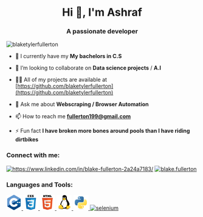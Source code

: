 <h1 align="center">Hi 👋, I'm Ashraf</h1>
<h3 align="center">A passionate developer</h3>

<p align="left"> <img src="https://komarev.com/ghpvc/?username=blaketylerfullerton&label=Profile%20views&color=0e75b6&style=flat" alt="blaketylerfullerton" /> </p>

- 🔭 I currently have my **My bachelors in C.S**

- 👯 I’m looking to collaborate on **Data science projects** / **A.I**

- 👨‍💻 All of my projects are available at [https://github.com/blaketylerfullerton](https://github.com/blaketylerfullerton)

- 💬 Ask me about **Webscraping / Browser Automation**

- 📫 How to reach me **fullerton199@gmail.com**

- ⚡ Fun fact **I have broken more bones around pools than I have riding dirtbikes**

<h3 align="left">Connect with me:</h3>
<p align="left">
<a href="https://linkedin.com/in/https://www.linkedin.com/in/blake-fullerton-2a24a7183/" target="blank"><img align="center" src="https://raw.githubusercontent.com/rahuldkjain/github-profile-readme-generator/master/src/images/icons/Social/linked-in-alt.svg" alt="https://www.linkedin.com/in/blake-fullerton-2a24a7183/" height="30" width="40" /></a>
<a href="https://instagram.com/blake.fullerton" target="blank"><img align="center" src="https://raw.githubusercontent.com/rahuldkjain/github-profile-readme-generator/master/src/images/icons/Social/instagram.svg" alt="blake.fullerton" height="30" width="40" /></a>
</p>

<h3 align="left">Languages and Tools:</h3>
<p align="left"> <a href="https://www.w3schools.com/cpp/" target="_blank" rel="noreferrer"> <img src="https://raw.githubusercontent.com/devicons/devicon/master/icons/cplusplus/cplusplus-original.svg" alt="cplusplus" width="40" height="40"/> </a> <a href="https://www.w3schools.com/css/" target="_blank" rel="noreferrer"> <img src="https://raw.githubusercontent.com/devicons/devicon/master/icons/css3/css3-original-wordmark.svg" alt="css3" width="40" height="40"/> </a> <a href="https://www.w3.org/html/" target="_blank" rel="noreferrer"> <img src="https://raw.githubusercontent.com/devicons/devicon/master/icons/html5/html5-original-wordmark.svg" alt="html5" width="40" height="40"/> </a> <a href="https://www.linux.org/" target="_blank" rel="noreferrer"> <img src="https://raw.githubusercontent.com/devicons/devicon/master/icons/linux/linux-original.svg" alt="linux" width="40" height="40"/> </a> <a href="https://www.python.org" target="_blank" rel="noreferrer"> <img src="https://raw.githubusercontent.com/devicons/devicon/master/icons/python/python-original.svg" alt="python" width="40" height="40"/> </a> <a href="https://www.selenium.dev" target="_blank" rel="noreferrer"> <img src="https://raw.githubusercontent.com/detain/svg-logos/780f25886640cef088af994181646db2f6b1a3f8/svg/selenium-logo.svg" alt="selenium" width="40" height="40"/> </a> </p>

